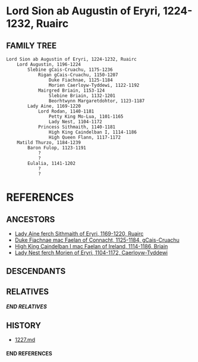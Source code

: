 # Lord Sion ab Augustin of Eryri, 1224-1232, Ruairc

## FAMILY TREE 
```
Lord Sion ab Augustin of Eryri, 1224-1232, Ruairc
    Lord Augustin, 1196-1224
        Slebine gCais-Cruachu, 1175-1236
            Rigan gCais-Cruachu, 1150-1207
                Duke Fiachnae, 1125-1184
                Morien Caerloyw-Tyddewi, 1122-1192
            Mairgred Briain, 1153-124
                Slebine Briain, 1132-1201
                Beorhtwynn Margaretdohtor, 1123-1187
        Lady Aine, 1169-1220
            Lord Rodan, 1140-1181
                Petty King Mo-Lua, 1101-1165
                Lady Nest, 1104-1172
            Princess Sithmaith, 1140-1181
                High King Caindelban I, 1114-1186
                High Queen Flann, 1117-1172
    Matild Thurzo, 1184-1239
        Baron Fulop, 1123-1191
            ?
            ?
        Eulalia, 1141-1202
            ?
            ?
```


# REFERENCES

## ANCESTORS
* [Lady Aine ferch Sithmaith of Eryri, 1169-1220, Ruairc](aine_ferch_sithmaith_1169.md)
* [Duke Fiachnae mac Faelan of Connacht, 1125-1184, gCais-Cruachu](fiachnae_mac_faelan_1125.md)
* [High King Caindelban I mac Faelan of Ireland, 1114-1186, Briain](caindelban_i_mac_faelan_1114.md)
* [Lady Nest ferch Morien of Eryri, 1104-1172, Caerloyw-Tyddewi](nest_ferch_morien_1104.md)

## DESCENDANTS

## RELATIVES

##### END RELATIVES 
## HISTORY
* [1227.md](../h/1227.md)

#### END REFERENCES

